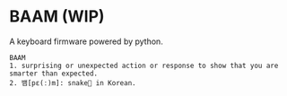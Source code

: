 # BAAM (WIP)

A keyboard firmware powered by python.

	BAAM
	1. surprising or unexpected action or response to show that you are smarter than expected.
	2. 뱀[pɛ(ː)m]: snake🐍 in Korean.

